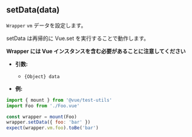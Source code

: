 ## setData(data)

`Wrapper` `vm` データを設定します。

setData は再帰的に Vue.set を実行することで動作します。

**Wrapper には Vue インスタンスを含む必要があることに注意してください**

- **引数:**

  - `{Object} data`

- **例:**

```js
import { mount } from '@vue/test-utils'
import Foo from './Foo.vue'

const wrapper = mount(Foo)
wrapper.setData({ foo: 'bar' })
expect(wrapper.vm.foo).toBe('bar')
```
